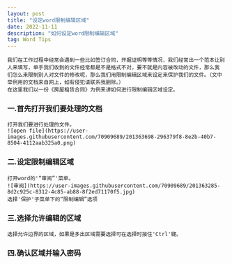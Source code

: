 ```yaml
---
layout: post
title: "设定word限制编辑区域"
date: 2022-11-11
description: "如何设定word限制编辑区域"
tag: Word Tips 
---
```

   
    我们在工作过程中经常会遇到一些比如签订合同，开据证明等等情况，我们经常出一个范本让别人来填写，单手我们收到的文件经常都是不是格式不对，要不就是内容被改动的文件，那么我     们怎么来限制别人对文件的修改呢，那么我们用限制编辑区域来设定来保护我们的文件。（文中举例用的文档来自网上，如有侵犯请联系我删除。）
    在这里我们以一份《房屋租赁合同》为例来讲如何进行限制编辑区域设定。 

### 一.首先打开我们要处理的文档

    打开我们要进行处理的文件。
    ![open file](https://user-images.githubusercontent.com/70909689/201363698-296379f8-8e2b-40b7-8504-4112aab325a0.png) 

### 二.设定限制编辑区域

    打开word的'“审阅”'菜单。
    ![审阅](https://user-images.githubusercontent.com/70909689/201363285-8d2c925c-8312-4c85-ab88-8f2ed71170f5.jpg)
    选择'保护'子菜单下的“限制编辑”选项
    
### 三.选择允许编辑的区域

    选择允许边界的区域，如果是多出区域需要选择可在选择时按住'Ctrl'键。

### 四.确认区域并输入密码
